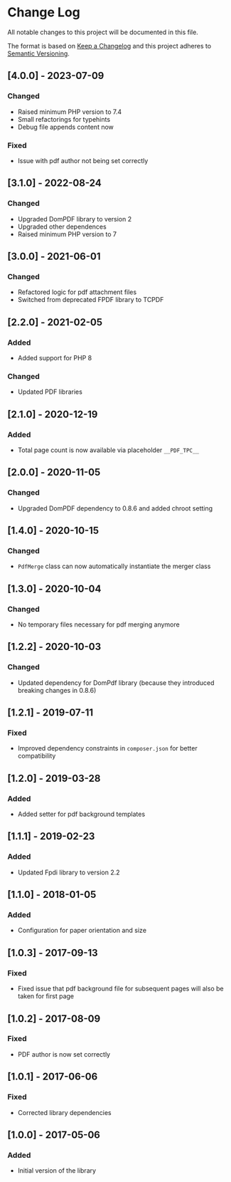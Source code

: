 # Change Log
All notable changes to this project will be documented in this file.

The format is based on [Keep a Changelog](https://keepachangelog.com/)
and this project adheres to [Semantic Versioning](https://semver.org/).

## [4.0.0] - 2023-07-09
### Changed
- Raised minimum PHP version to 7.4
- Small refactorings for typehints
- Debug file appends content now
### Fixed
- Issue with pdf author not being set correctly

## [3.1.0] - 2022-08-24
### Changed
- Upgraded DomPDF library to version 2
- Upgraded other dependences
- Raised minimum PHP version to 7

## [3.0.0] - 2021-06-01
### Changed
- Refactored logic for pdf attachment files
- Switched from deprecated FPDF library to TCPDF

## [2.2.0] - 2021-02-05
### Added
- Added support for PHP 8
### Changed
- Updated PDF libraries

## [2.1.0] - 2020-12-19
### Added
- Total page count is now available via placeholder `__PDF_TPC__` 

## [2.0.0] - 2020-11-05
### Changed
- Upgraded DomPDF dependency to 0.8.6 and added chroot setting

## [1.4.0] - 2020-10-15
### Changed
- `PdfMerge` class can now automatically instantiate the merger class

## [1.3.0] - 2020-10-04
### Changed
- No temporary files necessary for pdf merging anymore

## [1.2.2] - 2020-10-03
### Changed
- Updated dependency for DomPdf library (because they introduced breaking changes in 0.8.6)

## [1.2.1] - 2019-07-11
### Fixed
- Improved dependency constraints in ```composer.json``` for better compatibility

## [1.2.0] - 2019-03-28
### Added
- Added setter for pdf background templates

## [1.1.1] - 2019-02-23
### Added
- Updated Fpdi library to version 2.2

## [1.1.0] - 2018-01-05
### Added
- Configuration for paper orientation and size 

## [1.0.3] - 2017-09-13
### Fixed
- Fixed issue that pdf background file for subsequent pages will also be taken for first page

## [1.0.2] - 2017-08-09
### Fixed
- PDF author is now set correctly

## [1.0.1] - 2017-06-06
### Fixed
- Corrected library dependencies

## [1.0.0] - 2017-05-06
### Added
- Initial version of the library
